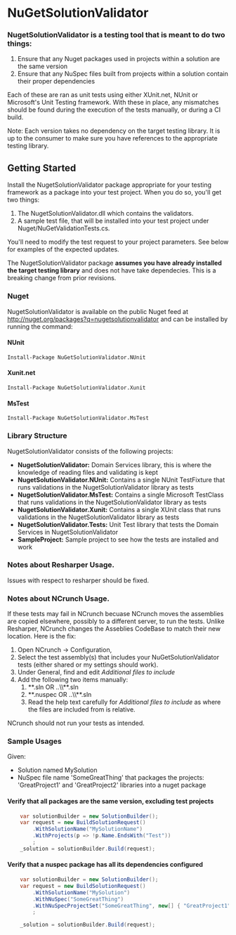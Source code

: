 # NuGetSolutionValidator

### NugetSolutionValidator is a testing tool that is meant to do two things:
1. Ensure that any Nuget packages used in projects within a solution are the same version
2. Ensure that any NuSpec files built from projects within a solution contain their proper dependencies

Each of these are ran as unit tests using either XUnit.net, NUnit or Microsoft's Unit Testing framework.  With these in place, any mismatches should be found during the execution of the tests manually, or during a CI build.

Note: Each version takes no dependency on the target testing library. It is up to the consumer to make sure you have references to the appropriate testing library.

## Getting Started

Install the NugetSolutionValidator package appropriate for your testing framework as a package into your test project.  When you do so, you'll get two things:
1. The NugetSolutionValidator.dll which contains the validators.
2. A sample test file, that will be installed into your test project under Nuget/NuGetValidationTests.cs.

You'll need to modify the test request to your project parameters.  See below for examples of the expected updates.

The NugetSolutionValidator package __assumes you have already installed the target testing library__ and does not have take dependecies. This is a breaking change from prior revisions.

### Nuget
NugetSolutionValidator is available on the public Nuget feed at http://nuget.org/packages?q=nugetsolutionvalidator and can be installed by running the command:

#### NUnit
```
Install-Package NuGetSolutionValidator.NUnit
```

#### Xunit.net
```
Install-Package NuGetSolutionValidator.Xunit
```

#### MsTest
```
Install-Package NuGetSolutionValidator.MsTest
```


### Library Structure
NugetSolutionValidator consists of the following projects:
* __NugetSolutionValidator:__ Domain Services library, this is where the knowledge of reading files and validating is kept
* __NugetSolutionValidator.NUnit:__ Contains a single NUnit TestFixture that runs validations in the NugetSolutionValidator library as tests
* __NugetSolutionValidator.MsTest:__ Contains a single Microsoft TestClass that runs validations in the NugetSolutionValidator library as tests
* __NugetSolutionValidator.Xunit:__ Contains a single XUnit class that runs validations in the NugetSolutionValidator library as tests
* __NugetSolutionValidator.Tests:__ Unit Test library that tests the Domain Services in NugetSolutionValidator
* __SampleProject:__ Sample project to see how the tests are installed and work

### Notes about Resharper Usage.

Issues with respect to resharper should be fixed.

### Notes about NCrunch Usage.

If these tests may fail in NCrunch becuase NCrunch moves the assemblies are copied elsewhere, possibly to a different server, to run the tests.  Unlike Resharper, NCrunch changes the Asseblies CodeBase to match their new location.
Here is the fix:
1. Open NCrunch -> Configuration,
1. Select the test assembly(s) that includes your NuGetSolutionValidator tests (either shared or my settings should work).
1. Under General, find and edit _Additional files to include_
1. Add the following two items manually:
	1. <div>**.sln OR ..\\**.sln</ div>
	1. <div>**.nuspec OR ..\\**.sln</ div>
	1. Read the help text carefully for _Additional files to include_ as where the files are included from is relative.

NCrunch should not run your tests as intended. 

### Sample Usages
Given:
* Solution named MySolution
* NuSpec file name 'SomeGreatThing' that packages the projects: 'GreatProject1' and 'GreatProject2' libraries into a nuget package

#### Verify that all packages are the same version, excluding test projects
```c#
	var solutionBuilder = new SolutionBuilder();
	var request = new BuildSolutionRequest()
		.WithSolutionName("MySolutionName")
		.WithProjects(p => !p.Name.EndsWith("Test"))
		;
	_solution = solutionBuilder.Build(request);
```

#### Verify that a nuspec package has all its dependencies configured
```c#
	var solutionBuilder = new SolutionBuilder();
	var request = new BuildSolutionRequest()
		.WithSolutionName("MySolution")
		.WithNuSpec("SomeGreatThing")
		.WithNuSpecProjectSet("SomeGreatThing", new[] { "GreatProject1","GreatProject2" })
		;

	_solution = solutionBuilder.Build(request);
```